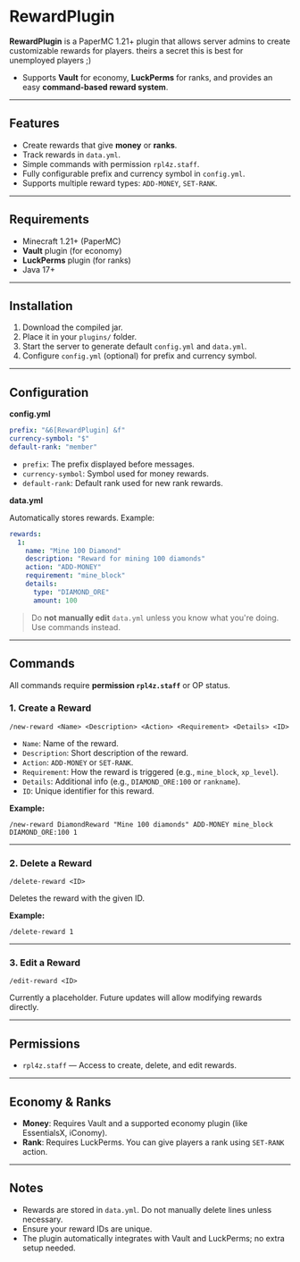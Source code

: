 # RewardPlugin

**RewardPlugin** is a PaperMC 1.21+ plugin that allows server admins to create customizable rewards for players. theirs a secret this is best for unemployed players ;)
- Supports **Vault** for economy, **LuckPerms** for ranks, and provides an easy **command-based reward system**.

---

## **Features**

* Create rewards that give **money** or **ranks**.
* Track rewards in `data.yml`.
* Simple commands with permission `rpl4z.staff`.
* Fully configurable prefix and currency symbol in `config.yml`.
* Supports multiple reward types: `ADD-MONEY`, `SET-RANK`.

---

## **Requirements**

* Minecraft 1.21+ (PaperMC)
* **Vault** plugin (for economy)
* **LuckPerms** plugin (for ranks)
* Java 17+

---

## **Installation**

1. Download the compiled jar.
2. Place it in your `plugins/` folder.
3. Start the server to generate default `config.yml` and `data.yml`.
4. Configure `config.yml` (optional) for prefix and currency symbol.

---

## **Configuration**

**config.yml**

```yaml
prefix: "&6[RewardPlugin] &f"
currency-symbol: "$"
default-rank: "member"
```

* `prefix`: The prefix displayed before messages.
* `currency-symbol`: Symbol used for money rewards.
* `default-rank`: Default rank used for new rank rewards.

**data.yml**

Automatically stores rewards. Example:

```yaml
rewards:
  1:
    name: "Mine 100 Diamond"
    description: "Reward for mining 100 diamonds"
    action: "ADD-MONEY"
    requirement: "mine_block"
    details:
      type: "DIAMOND_ORE"
      amount: 100
```

> Do **not manually edit** `data.yml` unless you know what you're doing. Use commands instead.

---

## **Commands**

All commands require **permission `rpl4z.staff`** or OP status.

### **1. Create a Reward**

```
/new-reward <Name> <Description> <Action> <Requirement> <Details> <ID>
```

* `Name`: Name of the reward.
* `Description`: Short description of the reward.
* `Action`: `ADD-MONEY` or `SET-RANK`.
* `Requirement`: How the reward is triggered (e.g., `mine_block`, `xp_level`).
* `Details`: Additional info (e.g., `DIAMOND_ORE:100` or `rankname`).
* `ID`: Unique identifier for this reward.

**Example:**

```
/new-reward DiamondReward "Mine 100 diamonds" ADD-MONEY mine_block DIAMOND_ORE:100 1
```

---

### **2. Delete a Reward**

```
/delete-reward <ID>
```

Deletes the reward with the given ID.

**Example:**

```
/delete-reward 1
```

---

### **3. Edit a Reward**

```
/edit-reward <ID>
```

Currently a placeholder. Future updates will allow modifying rewards directly.

---

## **Permissions**

* `rpl4z.staff` — Access to create, delete, and edit rewards.

---

## **Economy & Ranks**

* **Money**: Requires Vault and a supported economy plugin (like EssentialsX, iConomy).
* **Rank**: Requires LuckPerms. You can give players a rank using `SET-RANK` action.

---

## **Notes**

* Rewards are stored in `data.yml`. Do not manually delete lines unless necessary.
* Ensure your reward IDs are unique.
* The plugin automatically integrates with Vault and LuckPerms; no extra setup needed.
